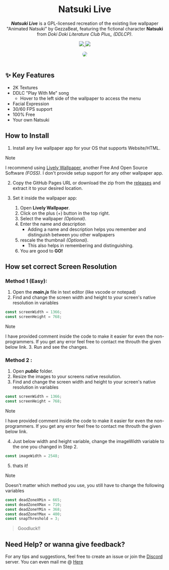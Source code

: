 <h1 align="center">
  Natsuki Live
</h1>

<p align="center">
 <b><i>Natsuki Live</i></b> is a GPL-licensed recreation of the existing live wallpaper "Animated Natsuki" by GezzaBeat, featuring the fictional character <b>Natsuki</b> from <i>Doki Doki Literature Club Plus_ (DDLCP)</i>.
</p>

<p align="center">
  <a href="https://github.com/SpoiledUnknown/Natsuki-Live/releases">
      <img src="https://img.shields.io/github/v/release/SpoiledUnknown/Natsuki-Live?style=for-the-badge&logo=Github&color=Green">
  </a>
    <a href="https://github.com/SpoiledUnknown/Natsuki-Live/blob/main/LICENSE">
      <img src="https://img.shields.io/badge/License-GPL-yellow.svg?style=for-the-badge&logo=Github&color=Green">
  </a>
 </p>

<div align="center">
  <img src="./public/Natsuki.webp" style="border-radius: 0.75rem;">
</div>

<br>

## ✨ Key Features

- 2K Textures
- DDLC "Play With Me" song
  - Hover to the left side of the wallpaper to access the menu
- Facial Expression
- 30/60 FPS support
- 100% Free
- Your own Natsuki

## How to Install

1. Install any live wallpaper app for your OS that supports Website/HTML.

> [!NOTE]
> I recommend using [Lively Wallpaper](https://github.com/rocksdanister/lively), another Free And Open Source Software _(FOSS)_. I don't provide setup support for any other wallpaper app.

2. Copy the GitHub Pages URL or download the zip from the [releases](https://github.com/SpoiledUnknown/Natsuki-Live/releases/tag/v0.6.8) and extract it to your desired location.

3. Set it inside the wallpaper app:
   1. Open **Lively Wallpaper**.
   2. Click on the plus (+) button in the top right.
   3. Select the wallpaper _(Optional)_.
   4. Enter the name and description
      - Adding a name and description helps you remember and distinguish between you other wallpapers
   5. rescale the thumbnail _(Optional)_.
      - This also helps in remembering and distinguishing.
   6. You are good to **GO!**

## How set correct Screen Resolution

### Method 1 (Easy):

1. Open the **_main.js_** file in text editor (like vscode or notepad)
2. Find and change the screen width and height to your screen's native resolution in variables

```javascript
const screenWidth = 1366;
const screenHeight = 768;
```

> [!NOTE]
> I have provided comment inside the code to make it easier for even the non-programmers.
> If you get any error feel free to contact me throuth the given below link. 3. Run and see the changes.

### Method 2 :

1. Open **_public_** folder.
2. Resize the images to your screens native resolution.
3. Find and change the screen width and height to your screen's native resolution in variables

```javascript
const screenWidth = 1366;
const screenHeight = 768;
```

> [!NOTE]
> I have provided comment inside the code to make it easier for even the non-programmers.
> If you get any error feel free to contact me throuth the given below link.

4. Just below width and height variable, change the imageWidth variable to the one you changed in Step 2.

```javascript
const imageWidth = 2548;
```

5. thats it!

> [!NOTE]
> Doesn't matter which method you use, you still have to change the following variables

```javascript
const deadZoneXMin = 665;
const deadZoneXMax = 710;
const deadZoneYMin = 368;
const deadZoneYMax = 400;
const snapThreshold = 3;
```

> Goodluck!!

## Need Help? or wanna give feedback?

For any tips and suggestions, feel free to create an issue or join the [Discord](https://discord.gg/YykdmCjzmQ) server. You can even mail me @ [Here](mailto:spoiledunknowndev@gmail.com)
